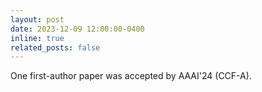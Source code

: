 ```yaml
---
layout: post
date: 2023-12-09 12:00:00-0400
inline: true
related_posts: false
---
```


One first-author paper was accepted by AAAI'24 (CCF-A).
